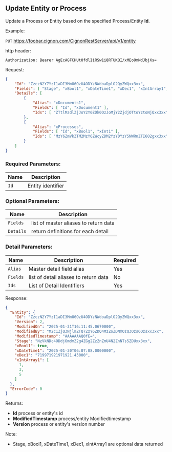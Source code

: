 ## Update Entity or Process

Update a Process or Entity based on the specified Process/Entity **Id**.

Example:

`PUT` https://foobar.cignon.com/CignonRestServer/api/v1/entity

http header:
```
Authorization: Bearer AgEcAGFCHUt0fdlIiRSw1i8RTUKQI/xMEoOmNdJbjXs=
```
Request:
```json
{
    "Id": "ZzczN2Y7YzI1aDI3MmU6OzU4ODYzNWdoaDplO2QyZWQxx3xx",
    "Fields": [ "Stage", "xBool1", "xDateTime1", "xDec1", "xIntArray1", "xDocuments1" ],
    "Details": [
        {
            "Alias": "xDocuments1",
            "Fields": [ "Id", "xDocument1" ],
            "Ids": [ "ZTtlMzdlZjJoY2Y0ZDk0OzJoMjY2ZjdjOTtoYztoNjQxx3xx" ]
        },
        {
            "Alias": "xProcesses",
            "Fields": [ "Id", "xBool1", "xInt1" ],
            "Ids": [ "MzY6ZmVkZTM2MzY6ZWcyZDM2YzY0YzY5NWRnZTI6O2gxx3xx" ]
        }
    ]
}
```
### Required Parameters:

| Name                 | Description                      |
| -------------------- | ---------------------------------|
| `Id` | Entity identifier   |

### Optional Parameters:

| Name                 | Description                      |
| -------------------- | ---------------------------------|
| `Fields` | list of master aliases to return data |
| `Details` | return definitions for each detail  |

### Detail Parameters:

| Name                 | Description                      | Required |
| -------------------- | ---------------------------------|----------|
| `Alias` | Master detail field alias | Yes |
| `Fields` | list of detail aliases to return data | No |
| `Ids` | List of Detail Identifiers  | Yes |


Response:
```json
{
  "Entity": {
    "Id": "ZzczN2Y7YzI1aDI3MmU6OzU4ODYzNWdoaDplO2QyZWQxx3xx",
    "Version": 2,
    "ModifiedOn": "2025-01-31T16:11:45.0670000",
    "ModifiedBy": "M2c1ZjQ3NjlmZTQ7ZzY6ZDQ4MzZoZDNmOzQ3Ozs6Ozsxx3xx",
    "ModifiedTimestamp": "AAAAAAAQ0fE=",
    "Stage": "NzVkNDc4ODdjOmdmZ2g4ZGg2ZzZnZmU4N2ZnNTs5ZDUxx3xx",
    "xBool1": true,
    "xDateTime1": "2025-01-30T06:07:08.0000000",
    "xDec1": "719971921971921.43000",
    "xIntArray1": [
      1,
      3,
      5
    ]
  },
  "ErrorCode": 0
}
```
Returns:
* **Id** process or entity's id 
* **ModifiedTimestamp** process/entity Modifiedtimestamp
* **Version** process or entity's version number 

Note:
* Stage, xBool1, xDateTime1, xDec1, xIntArray1 are optional data returned 
